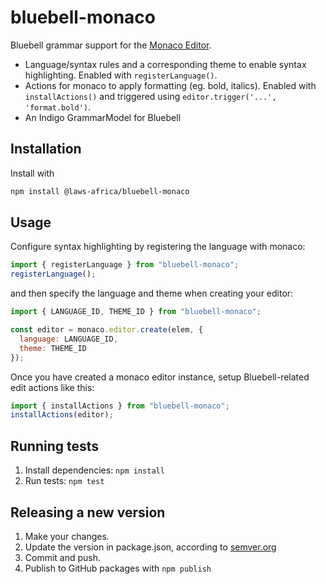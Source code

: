 # bluebell-monaco

Bluebell grammar support for the [Monaco Editor](https://microsoft.github.io/monaco-editor/).

* Language/syntax rules and a corresponding theme to enable syntax highlighting. Enabled with `registerLanguage()`.
* Actions for monaco to apply formatting (eg. bold, italics). Enabled with `installActions()` and triggered using `editor.trigger('...', 'format.bold')`.
* An Indigo GrammarModel for Bluebell

## Installation

Install with

```bash
npm install @laws-africa/bluebell-monaco
```

## Usage

Configure syntax highlighting by registering the language with monaco:

```js
import { registerLanguage } from "bluebell-monaco";
registerLanguage();
```

and then specify the language and theme when creating your editor:

```js
import { LANGUAGE_ID, THEME_ID } from "bluebell-monaco";

const editor = monaco.editor.create(elem, {
  language: LANGUAGE_ID,
  theme: THEME_ID
});
```

Once you have created a monaco editor instance, setup Bluebell-related edit actions like this:

```js
import { installActions } from "bluebell-monaco";
installActions(editor);
```

## Running tests

1. Install dependencies: `npm install`
2. Run tests: `npm test`

## Releasing a new version

1. Make your changes.
2. Update the version in package.json, according to [semver.org](https://semver.org/)
3. Commit and push.
4. Publish to GitHub packages with `npm publish`
